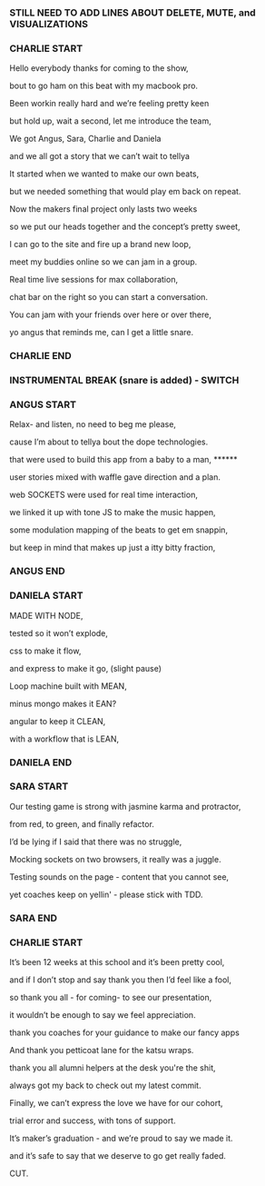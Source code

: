 ### STILL NEED TO ADD LINES ABOUT DELETE, MUTE, and VISUALIZATIONS
### CHARLIE START

Hello everybody thanks for coming to the show,

bout to go ham on this beat with my macbook pro.


Been workin really hard and we’re feeling pretty keen

but hold up, wait a second, let me introduce the team,


We got Angus, Sara, Charlie and Daniela

and we all got a story that we can’t wait to tellya


It started when we wanted to make our own beats,

but we needed something that would play em back on repeat.


Now the makers final project only lasts two weeks

so we put our heads together and the concept’s pretty sweet,


I can go to the site and fire up a brand new loop,

meet my buddies online so we can jam in a group.


Real time live sessions for max collaboration,

chat bar on the right so you can start a conversation.


You can jam with your friends over here or over there,

yo angus that reminds me, can I get a little snare.

### CHARLIE END
### INSTRUMENTAL BREAK (snare is added) - SWITCH
### ANGUS START

Relax- and listen, no need to beg me please,

cause I’m about to tellya bout the dope technologies.


that were used to build this app from a baby to a man, ******

user stories mixed with waffle gave direction and a plan.


web SOCKETS were used for real time interaction,

we linked it up with tone JS to make the music happen,


some modulation mapping of the beats to get em snappin,

but keep in mind that makes up just a itty bitty fraction,


### ANGUS END
### DANIELA START

MADE WITH NODE,

tested so it won’t explode,

css to make it flow,

and express to make it go,
(slight pause)

Loop machine built with MEAN,

minus mongo makes it EAN?

angular to keep it CLEAN,

with a workflow that is LEAN,

### DANIELA END
### SARA START

Our testing game is strong with jasmine karma and protractor,

from red, to green, and finally refactor.


I’d be lying if I said that there was no struggle,

Mocking sockets on two browsers, it really was a juggle.


Testing sounds on the page - content that you cannot see,

yet coaches keep on yellin' - please stick with TDD.
 

### SARA END
### CHARLIE START


It’s been 12 weeks at this school and it’s been pretty cool,

and if I don’t stop and say thank you then I’d feel like a fool,


so thank you all - for coming- to see our presentation,

it wouldn’t be enough to say we feel appreciation.


thank you coaches for your guidance to make our fancy apps

And thank you petticoat lane for the katsu wraps.


thank you all alumni helpers at the desk you're the shit,

always got my back to check out my latest commit.


Finally, we can’t express the love we have for our cohort,

trial error and success, with tons of support.


It’s maker’s graduation - and we’re proud to say we made it.

and it’s safe to say that we deserve to go get really faded.

CUT.
